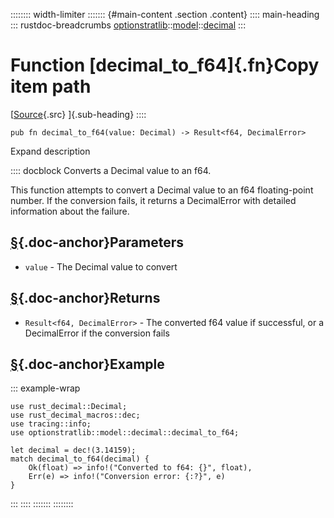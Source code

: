 :::::::: width-limiter
::::::: {#main-content .section .content}
:::: main-heading
::: rustdoc-breadcrumbs
[optionstratlib](../../index.html)::[model](../index.html)::[decimal](index.html)
:::

# Function [decimal_to_f64]{.fn}Copy item path

[[Source](../../../src/optionstratlib/model/decimal.rs.html#244-250){.src}
]{.sub-heading}
::::

``` {.rust .item-decl}
pub fn decimal_to_f64(value: Decimal) -> Result<f64, DecimalError>
```

Expand description

:::: docblock
Converts a Decimal value to an f64.

This function attempts to convert a Decimal value to an f64
floating-point number. If the conversion fails, it returns a
DecimalError with detailed information about the failure.

## [§](#parameters){.doc-anchor}Parameters

- `value` - The Decimal value to convert

## [§](#returns){.doc-anchor}Returns

- `Result<f64, DecimalError>` - The converted f64 value if successful,
  or a DecimalError if the conversion fails

## [§](#example){.doc-anchor}Example

::: example-wrap
``` {.rust .rust-example-rendered}
use rust_decimal::Decimal;
use rust_decimal_macros::dec;
use tracing::info;
use optionstratlib::model::decimal::decimal_to_f64;

let decimal = dec!(3.14159);
match decimal_to_f64(decimal) {
    Ok(float) => info!("Converted to f64: {}", float),
    Err(e) => info!("Conversion error: {:?}", e)
}
```
:::
::::
:::::::
::::::::
